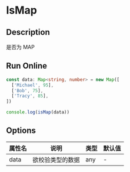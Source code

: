 # IsMap

## Description
是否为 MAP

## Run Online

<RunCode :language="ts" :dependency="`
function toRawType(data: any): string {
  return Object.prototype.toString.call(data).slice(8, -1)
}
function isType(data: any, type: string): boolean {
  return toRawType(data).toLowerCase() === type.toLowerCase()
}
function isMap(data: any): data is Map<any, any> {
  return isType(data, 'Map')
}`">

```ts
const data: Map<string, number> = new Map([
  ['Michael', 95],
  ['Bob', 75],
  ['Tracy', 85],
])

console.log(isMap(data))
```

</RunCode>

## Options

<div class="utils-table">

| 属性名 | 说明 | 类型 | 默认值 |
| --- | --- | --- | --- |
| data | 欲校验类型的数据 | any | - |

</div>